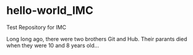 # hello-world_IMC
Test Repository for IMC

Long long ago, there were two brothers Git and Hub. Their parants died when they were 10 and 8 years old...

